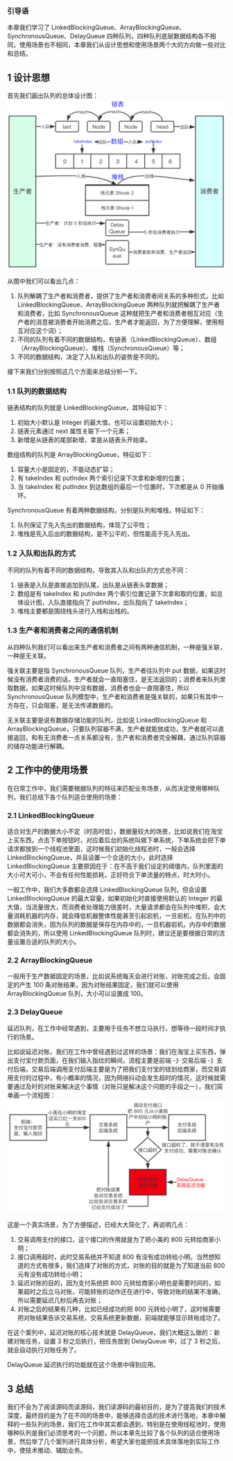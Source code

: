 ### 引导语

本章我们学习了 LinkedBlockingQueue、ArrayBlockingQueue、SynchronousQueue、DelayQueue 四种队列，四种队列底层数据结构各不相同，使用场景也不相同，本章我们从设计思想和使用场景两个大的方向做一些对比和总结。



##  

## 1 设计思想

首先我们画出队列的总体设计图：
![图片描述](aHR0cHM6Ly9pbWcubXVrZXdhbmcuY29tLzVkYjE0ODE3MDAwMWRhYTMxMjU2MDk3Mi5wbmc)

从图中我们可以看出几点：

1. 队列解耦了生产者和消费者，提供了生产者和消费者间关系的多种形式，比如 LinkedBlockingQueue、ArrayBlockingQueue 两种队列就把解耦了生产者和消费者，比如 SynchronousQueue 这种就把生产者和消费者相互对应（生产者的消息被消费者开始消费之后，生产者才能返回，为了方便理解，使用相互对应这个词）；
2. 不同的队列有着不同的数据结构，有链表（LinkedBlockingQueue）、数组（ArrayBlockingQueue）、堆栈（SynchronousQueue）等；
3. 不同的数据结构，决定了入队和出队的姿势是不同的。

接下来我们分别按照这几个方面来总结分析一下。



###  

### 1.1 队列的数据结构

链表结构的队列就是 LinkedBlockingQueue，其特征如下：

1. 初始大小默认是 Integer 的最大值，也可以设置初始大小；
2. 链表元素通过 next 属性关联下一个元素；
3. 新增是从链表的尾部新增，拿是从链表头开始拿。

数组结构的队列是 ArrayBlockingQueue，特征如下：

1. 容量大小是固定的，不能动态扩容；
2. 有 takeIndex 和 putIndex 两个索引记录下次拿和新增的位置；
3. 当 takeIndex 和 putIndex 到达数组的最后一个位置时，下次都是从 0 开始循环。

SynchronousQueue 有着两种数据结构，分别是队列和堆栈，特征如下：

1. 队列保证了先入先出的数据结构，体现了公平性；
2. 堆栈是先入后出的数据结构，是不公平的，但性能高于先入先出。



###  

### 1.2 入队和出队的方式

不同的队列有着不同的数据结构，导致其入队和出队的方式也不同：

1. 链表是入队是直接追加到队尾，出队是从链表头拿数据；
2. 数组是有 takeIndex 和 putIndex 两个索引位置记录下次拿和取的位置，如总体设计图，入队直接指向了 putIndex，出队指向了 takeIndex；
3. 堆栈主要都是围绕栈头进行入栈和出栈的。



###  

### 1.3 生产者和消费者之间的通信机制

从四种队列我们可以看出来生产者和消费者之间有两种通信机制，一种是强关联，一种是无关联。

强关联主要是指 SynchronousQueue 队列，生产者往队列中 put 数据，如果这时候没有消费者消费的话，生产者就会一直阻塞住，是无法返回的；消费者来队列里取数据，如果这时候队列中没有数据，消费者也会一直阻塞住，所以 SynchronousQueue 队列模型中，生产者和消费者是强关联的，如果只有其中一方存在，只会阻塞，是无法传递数据的。

无关联主要是说有数据存储功能的队列，比如说 LinkedBlockingQueue 和 ArrayBlockingQueue，只要队列容器不满，生产者就能放成功，生产者就可以直接返回，和有无消费者一点关系都没有，生产者和消费者完全解耦，通过队列容器的储存功能进行解耦。



##  

## 2 工作中的使用场景

在日常工作中，我们需要根据队列的特征来匹配业务场景，从而决定使用哪种队列，我们总结下各个队列适合使用的场景：



###  

### 2.1 LinkedBlockingQueue

适合对生产的数据大小不定（时高时低），数据量较大的场景，比如说我们在淘宝上买东西，点击下单按钮时，对应着后台的系统叫做下单系统，下单系统会把下单请求都放到一个线程池里面，这时候我们初始化线程池时，一般会选择 LinkedBlockingQueue，并且设置一个合适的大小，此时选择 LinkedBlockingQueue 主要原因在于：在不高于我们设定的阈值内，队列里面的大小可大可小，不会有任何性能损耗，正好符合下单流量的特点，时大时小。

一般工作中，我们大多数都会选择 LinkedBlockingQueue 队列，但会设置 LinkedBlockingQueue 的最大容量，如果初始化时直接使用默认的 Integer 的最大值，当流量很大，而消费者处理能力很差时，大量请求都会在队列中堆积，会大量消耗机器的内存，就会降低机器整体性能甚至引起宕机，一旦宕机，在队列中的数据都会消失，因为队列的数据是保存在内存中的，一旦机器宕机，内存中的数据都会消失的，所以使用 LinkedBlockingQueue 队列时，建议还是要根据日常的流量设置合适的队列的大小。



###  

### 2.2 ArrayBlockingQueue

一般用于生产数据固定的场景，比如说系统每天会进行对账，对账完成之后，会固定的产生 100 条对账结果，因为对账结果固定，我们就可以使用 ArrayBlockingQueue 队列，大小可以设置成 100。



###  

### 2.3 DelayQueue

延迟队列，在工作中经常遇到，主要用于任务不想立马执行，想等待一段时间才执行的场景。

比如说延迟对账，我们在工作中曾经遇到过这样的场景：我们在淘宝上买东西，弹出支付宝付款页面，在我们输入指纹的瞬间，流程主要是前端 -》交易后端 -》支付后端，交易后端调用支付后端主要是为了把我们支付宝的钱划给商家，而交易调用支付的过程中，有小概率的情况，因为网络抖动会发生超时的情况，这时候就需要通过及时的对账来解决这个事情（对账只是解决这个问题的手段之一），我们简单画一个流程图：
![图片描述](aHR0cHM6Ly9pbWcubXVrZXdhbmcuY29tLzVkYjE0ODJjMDAwMWQxZmQxMTg4MDYxOC5wbmc)

这是一个真实场景，为了方便描述，已经大大简化了，再说明几点：

1. 交易调用支付的接口，这个接口的作用就是为了把小美的 800 元转给商家小明；
2. 接口调用超时，此时交易系统并不知道 800 有没有成功转给小明，当然想知道的方式有很多，我们选择了对账的方式，对账的目的就是为了知道当前 800 元有没有成功转给小明；
3. 延迟对账的目的，因为支付系统把 800 元转给商家小明也是需要时间的，如果超时之后立马对账，可能转账的动作还在进行中，导致对账的结果不准确，所以需要延迟几秒后再去对账；
4. 对账之后的结果有几种，比如已经成功的把 800 元转给小明了，这时候需要把对账结果告诉交易系统，交易系统更新数据，前端就能够显示转账成功了。

在这个案列中，延迟对账的核心技术就是 DelayQueue，我们大概这么做的：新建对账任务，设置 3 秒之后执行，把任务放到 DelayQueue 中，过了 3 秒之后，就会自动执行对账任务了。

DelayQueue 延迟执行的功能就在这个场景中得到应用。



##  

## 3 总结

我们不会为了阅读源码而读源码，我们读源码的最初目的，是为了提高我们的技术深度，最终目的是为了在不同的场景中，能够选择合适的技术进行落地，本章中解释的一些队列的场景，我们在工作中其实都会遇到，特别是在使用线程池时，使用哪种队列是我们必须思考的一个问题，所以本章先比较了各个队列的适合使用场景，然后举了几个案列进行具体分析，希望大家也能把技术具体落地到实际工作中，使技术推动、辅助业务。

